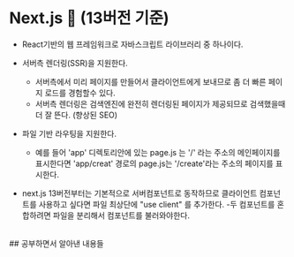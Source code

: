 # Next.js :green_book:   (13버전 기준)
-  React기반의 웹 프레임워크로 자바스크립트 라이브러리 중 하나이다.<br>
-  서버측 렌더링(SSR)을 지원한다.
    - 서버측에서 미리 페이지를 만들어서 클라이언트에게 보내므로 좀 더 빠른 페이지 로드를 경험할수 있다.<br>
    - 서버측 렌더링은 검색엔진에 완전히 렌더링된 페이지가 제공되므로 검색했을때 더 잘 뜬다. (향상된 SEO)<br>

-  파일 기반 라우팅을 지원한다. 
    - 예를 들어 'app' 디렉토리안에 있는 page.js 는 '/' 라는 주소의 메인페이지를 표시한다면 'app/creat' 경로의 page.js는 '/create'라는 주소의 페이지를 표시한다.<br>

-  next.js 13버전부터는 기본적으로 서버컴포넌트로 동작하므로 클라이언트 컴포넌트를 사용하고 싶다면 파일 최상단에 "use client" 를 추가한다. 
    -두 컴포넌트를 혼합하려면 파일을 분리해서 컴포넌트를 불러와야한다.<br>

<br>
## 공부하면서 알아낸 내용들
